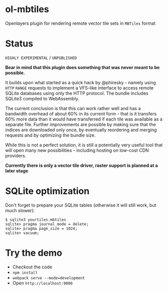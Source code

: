 # ol-mbtiles

Openlayers plugin for rendering remote vector tile sets in `MBTiles` format

# Status

`HIGHLY EXPERIMENTAL` / `UNPUBLISHED`

**Bear in mind that this plugin does something that was never meant to be possible.**

It builds upon what started as a quick hack by @phiresky - namely using `HTTP` `RANGE` requests to implement a VFS-like interface to access remote SQLite databases using only the HTTP protocol. The bundle includes SQLite3 compiled to WebAssembly.

The current conclusion is that this can work rather well and has a bandwidth overhead of about 60% in its current form - that is it transfers 60% more data than it would have transferred if each tile was available as a separate file. Further improvements are possible by making sure that the indices are downloaded only once, by eventually reordering and merging requests and by optimizing the bundle size.

While this is not a perfect solution, it is still a potentially very useful tool that will open many new possibilities - including hosting on low-cost CDN providers.

**Currently there is only a vector tile driver, raster support is planned at a later stage**

# SQLite optimization

Don't forget to prepare your SQLite tables (otherwise it will still work, but much slower):

```
$ sqlite3 yourtiles.mbtiles
sqlite> pragma journal_mode = delete;
sqlite> pragma page_size = 1024;
sqlite> vacuum;
```

# Try the demo

* Checkout the code
* `npm install`
* `webpack serve --mode=development`
* Open `http://localhost:9000`
